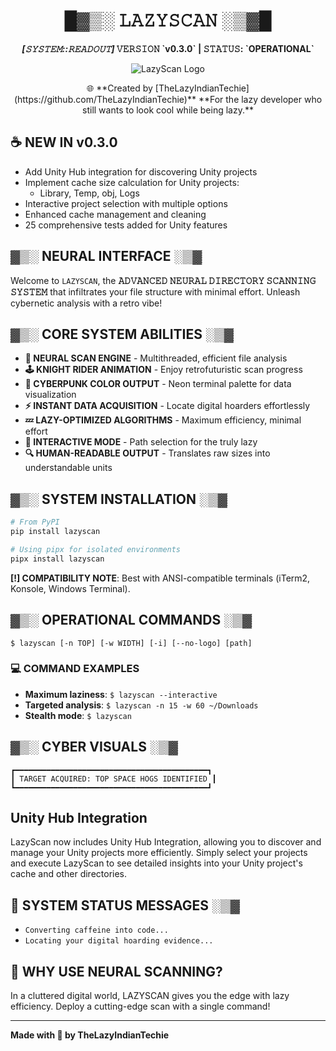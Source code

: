 <h1 align="center">█▓▒░ 𝙻𝙰𝚉𝚈𝚂𝙲𝙰𝙽 ░▒▓█</h1>
<p align="center">
  <strong><em>[𝚂𝚈𝚂𝚃𝙴𝙼::𝚁𝙴𝙰𝙳𝙾𝚄𝚃]</em> 𝚅𝙴𝚁𝚂𝙸𝙾𝙽 `v0.3.0` | 𝚂𝚃𝙰𝚃𝚄𝚂: `OPERATIONAL`</strong>
</p>

<p align="center">
  <img src="https://via.placeholder.com/150" alt="LazyScan Logo" />
</p>

<p align="center">
🌐 **Created by [TheLazyIndianTechie](https://github.com/TheLazyIndianTechie)**
  **For the lazy developer who still wants to look cool while being lazy.**

## ☕ NEW IN v0.3.0

- Add Unity Hub integration for discovering Unity projects
- Implement cache size calculation for Unity projects:
  - Library, Temp, obj, Logs
- Interactive project selection with multiple options
- Enhanced cache management and cleaning
- 25 comprehensive tests added for Unity features
</p>

## ▓▒░ NEURAL INTERFACE ░▒▓

Welcome to `LAZYSCAN`, the **𝙰𝙳𝚅𝙰𝙽𝙲𝙴𝙳 𝙽𝙴𝚄𝚁𝙰𝙻 𝙳𝙸𝚁𝙴𝙲𝚃𝙾𝚁𝚈 𝚂𝙲𝙰𝙽𝙽𝙸𝙽𝙶 𝚂𝚈𝚂𝚃𝙴𝙼** that infiltrates your file structure with minimal effort. Unleash cybernetic analysis with a retro vibe!

## ▓▒░ CORE SYSTEM ABILITIES ░▒▓

- **🧠 NEURAL SCAN ENGINE** - Multithreaded, efficient file analysis
- **🕹️ KNIGHT RIDER ANIMATION** - Enjoy retrofuturistic scan progress
- **🌈 CYBERPUNK COLOR OUTPUT** - Neon terminal palette for data visualization
- **⚡ INSTANT DATA ACQUISITION** - Locate digital hoarders effortlessly
- **💤 LAZY-OPTIMIZED ALGORITHMS** - Maximum efficiency, minimal effort
- **💬 INTERACTIVE MODE** - Path selection for the truly lazy
- **🔍 HUMAN-READABLE OUTPUT** - Translates raw sizes into understandable units

## ▓▒░ SYSTEM INSTALLATION ░▒▓

```bash
# From PyPI
pip install lazyscan

# Using pipx for isolated environments
pipx install lazyscan
```

**[!] COMPATIBILITY NOTE**: Best with ANSI-compatible terminals (iTerm2, Konsole, Windows Terminal).

## ▓▒░ OPERATIONAL COMMANDS ░▒▓

```text
$ lazyscan [-n TOP] [-w WIDTH] [-i] [--no-logo] [path]
```

### 💻 COMMAND EXAMPLES

- **Maximum laziness**: `$ lazyscan --interactive`
- **Targeted analysis**: `$ lazyscan -n 15 -w 60 ~/Downloads`
- **Stealth mode**: `$ lazyscan`

## ▓▒░ CYBER VISUALS ░▒▓

```
┏━━━━━━━━━━━━━━━━━━━━━━━━━━━━━━━━━━━━━━━━━━━┓
┃ TARGET ACQUIRED: TOP SPACE HOGS IDENTIFIED ┃
┗━━━━━━━━━━━━━━━━━━━━━━━━━━━━━━━━━━━━━━━━━━━┛
```

## Unity Hub Integration

LazyScan now includes Unity Hub Integration, allowing you to discover and manage your Unity projects more efficiently. Simply select your projects and execute LazyScan to see detailed insights into your Unity project's cache and other directories.

## 📡 SYSTEM STATUS MESSAGES ░▒▓

- `Converting caffeine into code...`
- `Locating your digital hoarding evidence...`

## 🚀 WHY USE NEURAL SCANNING?

In a cluttered digital world, LAZYSCAN gives you the edge with lazy efficiency. Deploy a cutting-edge scan with a single command!

---

**Made with 💜 by TheLazyIndianTechie**
